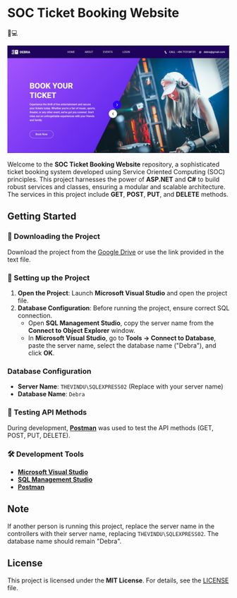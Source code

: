 # SOC Ticket Booking Website

🎫💻

![Homepage](ss/homepage.JPG)

Welcome to the **SOC Ticket Booking Website** repository, a sophisticated ticket booking system developed using Service Oriented Computing (SOC) principles. This project harnesses the power of **ASP.NET** and **C#** to build robust services and classes, ensuring a modular and scalable architecture. The services in this project include **GET**, **POST**, **PUT**, and **DELETE** methods.

## Getting Started

### 🚀 Downloading the Project

Download the project from the [Google Drive](https://drive.google.com/drive/folders/1gNigWdldwPy_pDovC5Kin5Ks9ADBDOxA?usp=sharing) or use the link provided in the text file.

### 🔧 Setting up the Project

1. **Open the Project**: Launch **Microsoft Visual Studio** and open the project file.
2. **Database Configuration**: Before running the project, ensure correct SQL connection.
   - Open **SQL Management Studio**, copy the server name from the **Connect to Object Explorer** window.
   - In **Microsoft Visual Studio**, go to **Tools -> Connect to Database**, paste the server name, select the database name ("Debra"), and click **OK**.

### Database Configuration

- **Server Name**: `THEVINDU\SQLEXPRESS02` (Replace with your server name)
- **Database Name**: `Debra`

### 🧪 Testing API Methods

During development, [**Postman**](https://www.postman.com/) was used to test the API methods (GET, POST, PUT, DELETE).

### 🛠 Development Tools

- [**Microsoft Visual Studio**](https://visualstudio.microsoft.com/)
- [**SQL Management Studio**](https://docs.microsoft.com/en-us/sql/ssms/download-sql-server-management-studio-ssms)
- [**Postman**](https://www.postman.com/)

## Note

If another person is running this project, replace the server name in the controllers with their server name, replacing `THEVINDU\SQLEXPRESS02`. The database name should remain "Debra".

## License

This project is licensed under the **MIT License**. For details, see the [LICENSE](LICENSE/LICENSE.txt) file.
